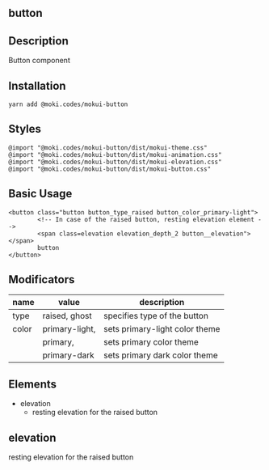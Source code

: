 button
--------------------------------------------------------------------------------


Description
--------------------------------------------------------------------------------
Button component

Installation
--------------------------------------------------------------------------------
```
yarn add @moki.codes/mokui-button
```

Styles
--------------------------------------------------------------------------------
```
@import "@moki.codes/mokui-button/dist/mokui-theme.css"
@import "@moki.codes/mokui-button/dist/mokui-animation.css"
@import "@moki.codes/mokui-button/dist/mokui-elevation.css"
@import "@moki.codes/mokui-button/dist/mokui-button.css"
```

Basic Usage
--------------------------------------------------------------------------------
```
<button class="button button_type_raised button_color_primary-light">
        <!-- In case of the raised button, resting elevation element -->
        <span class=elevation elevation_depth_2 button__elevation"></span>
        button
</button>
```

Modificators
--------------------------------------------------------------------------------
| name              | value             | description                          |
| ----------------- | ----------------- | ------------------------------------ |
| type              | raised, ghost     | specifies type of the button         |
| color             | primary-light,    | sets primary-light color theme       |
|                   | primary,          | sets primary color theme             |
|                   | primary-dark      | sets primary dark color theme        |

Elements
--------------------------------------------------------------------------------
* elevation
  - resting elevation for the raised button

elevation
--------------------------------------------------------------------------------
resting elevation for the raised button
